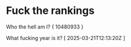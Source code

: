 # Fuck the rankings

Who the hell am I?
{ 10480933 }

What fucking year is it?
[ 2025-03-21T12:13:20Z ]
